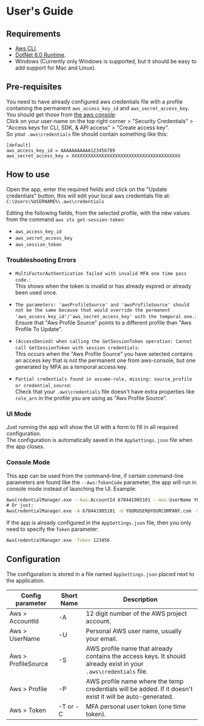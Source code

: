 
# User's Guide


## Requirements
- [Aws CLI](https://aws.amazon.com/cli/).
- [DotNet 6.0 Runtime](https://dotnet.microsoft.com/download).
- Windows (Currently only Windows is supported, but it should be easy to add support for Mac and Linux).


## Pre-requisites
You need to have already configured aws credentials file 
with a profile containing the permanent `aws_access_key_id` and `aws_secret_access_key`.
You should get those from [the aws console](https://console.aws.amazon.com/):  
Click on your user-name on the top right corner > "Security Credentials" > "Access keys for CLI, SDK, & API access" > "Create access key".  
So your `.aws\credentials` file should contain something like this:  
```
[default]
aws_access_key_id = AAAAAAAAAAA123456789
aws_secret_access_key = XXXXXXXXXXXXXXXXXXXXXXXXXXXXXXXXXXXXXXXX
```

## How to use
Open the app, enter the required fields and click on the "Update credentials" button,
this will edit your local aws credentials file at:  
`C:\Users\%USERNAME%\.aws\credentials`  

Editing the following fields, from the selected profile, with the new values from the command `aws sts get-session-token`:
- `aws_access_key_id`
- `aws_secret_access_key`
- `aws_session_token`


### Troubleshooting Errors
- `MultiFactorAuthentication failed with invalid MFA one time pass code.`:  
   This shows when the token is invalid or has already expired or already been used once.

- `The parameters: 'awsProfileSource' and 'awsProfileSource' should not be the same because that would override the permanent 'aws_access_key_id'/'aws_secret_access_key' with the temporal one.`:  
   Ensure that "Aws Profile Source" points to a different profile than "Aws Profile To Update".

- `(AccessDenied) when calling the GetSessionToken operation: Cannot call GetSessionToken with session credentials`:  
   This occurs when the "Aws Profile Source" you have selected contains an access key that is not the permanent one from aws-console, 
   but one generated by MFA as a temporal access key.

- `Partial credentials found in assume-role, missing: source_profile or credential_source`:  
   Check that your `.aws\credentials` file doesn't have extra properties like `role_arn` 
   in the profile you are using as "Aws Profile Source".


### UI Mode
Just running the app will show the UI with a form to fill in all required configuration.  
The configuration is automatically saved in the `AppSettings.json` file when the app closes.


### Console Mode
This app can be used from the command-line, 
if certain command-line parameters are found like the `--Aws:TokenCode` parameter, the app will run in console mode instead of launching the UI.
Example:  
```cmd
AwsCredentialManager.exe --Aws:AccountId 670441985101 --Aws:UserName YOURUSER@YOURCOMPANY.com --Aws:ProfileSource default  --Aws:Profile opsmfa --Aws:TokenCode 123456
# Or just:
AwsCredentialManager.exe -A 670441985101 -U YOURUSER@YOURCOMPANY.com -S default -P opsmfa -C 123456
```
If the app is already configured in the `AppSettings.json` file, then you only need to specify the `Token` parameter:
```cmd
AwsCredentialManager.exe -Token 123456 
```

## Configuration
The configuration is stored in a file named `AppSettings.json` placed next to the application.  

 Config parameter    | Short Name | Description
---------------------|------------|---------------------------------------------------------------------------------
 Aws > AccountId     |    -A      | 12 digit number of the AWS project account.
 Aws > UserName      |    -U      | Personal AWS user name, usually your email.
 Aws > ProfileSource |    -S      | AWS profile name that already contains the access keys. It should already exist in your `.aws\credentials` file.
 Aws > Profile       |    -P      | AWS profile name where the temp credentials will be added. If it doesn't exist it will be auto-generated.
 Aws > Token         | -T or -C   | MFA personal user token (one time token).

